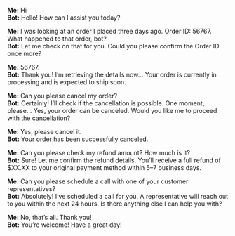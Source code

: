 **Me:** Hi  
**Bot:** Hello! How can I assist you today?

**Me:** I was looking at an order I placed three days ago. Order ID: 56767. What happened to that order, bot?  
**Bot:** Let me check on that for you. Could you please confirm the Order ID once more?  

**Me:** 56767.  
**Bot:** Thank you! I’m retrieving the details now... Your order is currently in processing and is expected to ship soon.  

**Me:** Can you please cancel my order?  
**Bot:** Certainly! I’ll check if the cancellation is possible. One moment, please… Yes, your order can be canceled. Would you like me to proceed with the cancellation?  

**Me:** Yes, please cancel it.  
**Bot:** Your order has been successfully canceled.  

**Me:** Can you please check my refund amount? How much is it?  
**Bot:** Sure! Let me confirm the refund details. You’ll receive a full refund of $XX.XX to your original payment method within 5–7 business days.  

**Me:** Can you please schedule a call with one of your customer representatives?  
**Bot:** Absolutely! I’ve scheduled a call for you. A representative will reach out to you within the next 24 hours. Is there anything else I can help you with?  

**Me:** No, that’s all. Thank you!  
**Bot:** You’re welcome! Have a great day!
